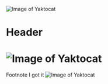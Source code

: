 ![Image of Yaktocat](https://octodex.github.com/images/yaktocat.png)
# Header
# ![Image of Yaktocat](https://octodex.github.com/images/yaktocat.png)
Footnote I got it
![Image of Yaktocat](https://octodex.github.com/images/yaktocat.png)
